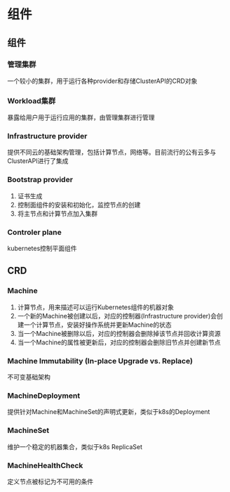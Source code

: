 # 组件

## 组件

### 管理集群
一个较小的集群，用于运行各种provider和存储ClusterAPI的CRD对象

### Workload集群
暴露给用户用于运行应用的集群，由管理集群进行管理

### Infrastructure provider
提供不同云的基础架构管理，包括计算节点，网络等。目前流行的公有云多与ClusterAPI进行了集成

### Bootstrap provider
1. 证书生成
2. 控制面组件的安装和初始化，监控节点的创建
3. 将主节点和计算节点加入集群

### Controler plane
kubernetes控制平面组件

## CRD

### Machine
1. 计算节点，用来描述可以运行Kubernetes组件的机器对象
2. 一个新的Machine被创建以后，对应的控制器(Infrastructure provider)会创建一个计算节点，安装好操作系统并更新Machine的状态
3. 当一个Machine被删除以后，对应的控制器会删除掉该节点并回收计算资源
4. 当一个Machine的属性被更新后，对应的控制器会删除旧节点并创建新节点

### Machine Immutability (In-place Upgrade vs. Replace)
不可变基础架构

### MachineDeployment
提供针对Machine和MachineSet的声明式更新，类似于k8s的Deployment

### MachineSet
维护一个稳定的机器集合，类似于k8s ReplicaSet

### MachineHealthCheck
定义节点被标记为不可用的条件
